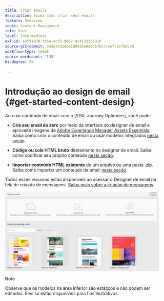 ```yaml
---
title: Criar emails
description: Saiba como criar seus emails
feature: Overview
topic: Content Management
role: User
level: Intermediate
exl-id: e4f91870-f06a-4cd3-98b7-4c413233e310
source-git-commit: b43e3432ede1d4985e0a6b57b57c5efc3cf60c50
workflow-type: tm+mt
source-wordcount: '135'
ht-degree: 5%

---
```


# Introdução ao design de email {#get-started-content-design}

Ao criar conteúdo de email com o [!DNL Journey Optimizer], você pode:

* **Crie seu email do zero** por meio da interface do designer de email e aproveite imagens de [Adobe Experience Manager Assets Essentials](assets-essentials.md). Saiba como criar o conteúdo de email ou usar modelos integrados [nesta seção](create-email-content.md).

* **Código ou cole HTML bruto** diretamente no designer de email. Saiba como codificar seu próprio conteúdo [nesta seção](existing-content.md#import-raw-html-code).

* **Importar conteúdo HTML existente** de um arquivo ou uma pasta .zip. Saiba como importar um conteúdo de email [nesta seção](existing-content.md#import-html-content-from-file).

Todos esses recursos estão disponíveis ao acessar o Designer de email na tela de criação de mensagens. [Saiba mais sobre a criação de mensagens](create-message.md).

![](assets/content-editors.png)

>[!NOTE]
>
>Observe que os modelos na área inferior são estáticos e não podem ser editados. Eles só estão disponíveis para fins ilustrativos.
